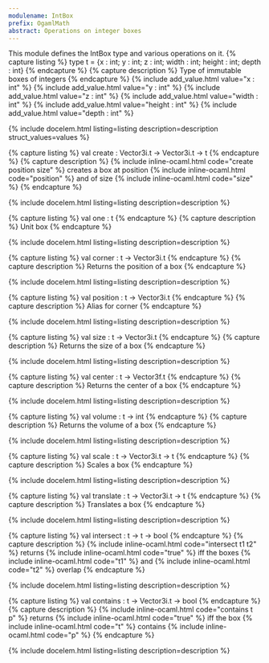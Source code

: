 ```yaml
---
modulename: IntBox 
prefix: OgamlMath
abstract: Operations on integer boxes 
---
```



This module defines the IntBox type and various operations on it. 
{% capture listing %}
type t = {x : int; y : int; z : int; width : int; height : int; depth : int}
{% endcapture %}
{% capture description %}
Type of immutable boxes of integers 
{% endcapture %}
{% include add_value.html value="x : int" %}
{% include add_value.html value="y : int" %}
{% include add_value.html value="z : int" %}
{% include add_value.html value="width : int" %}
{% include add_value.html value="height : int" %}
{% include add_value.html value="depth : int" %}

{% include docelem.html listing=listing description=description struct_values=values %}

{% capture listing %}
val create : Vector3i.t -> Vector3i.t -> t
{% endcapture %}
{% capture description %}
{% include inline-ocaml.html code="create position size" %} creates a box at position {% include inline-ocaml.html code="position" %} and
 of size {% include inline-ocaml.html code="size" %} 
{% endcapture %}

{% include docelem.html listing=listing description=description  %}

{% capture listing %}
val one : t
{% endcapture %}
{% capture description %}
Unit box 
{% endcapture %}

{% include docelem.html listing=listing description=description  %}

{% capture listing %}
val corner : t -> Vector3i.t
{% endcapture %}
{% capture description %}
Returns the position of a box 
{% endcapture %}

{% include docelem.html listing=listing description=description  %}

{% capture listing %}
val position : t -> Vector3i.t
{% endcapture %}
{% capture description %}
Alias for corner 
{% endcapture %}

{% include docelem.html listing=listing description=description  %}

{% capture listing %}
val size : t -> Vector3i.t
{% endcapture %}
{% capture description %}
Returns the size of a box 
{% endcapture %}

{% include docelem.html listing=listing description=description  %}

{% capture listing %}
val center : t -> Vector3f.t
{% endcapture %}
{% capture description %}
Returns the center of a box 
{% endcapture %}

{% include docelem.html listing=listing description=description  %}

{% capture listing %}
val volume : t -> int
{% endcapture %}
{% capture description %}
Returns the volume of a box 
{% endcapture %}

{% include docelem.html listing=listing description=description  %}

{% capture listing %}
val scale : t -> Vector3i.t -> t
{% endcapture %}
{% capture description %}
Scales a box 
{% endcapture %}

{% include docelem.html listing=listing description=description  %}

{% capture listing %}
val translate : t -> Vector3i.t -> t
{% endcapture %}
{% capture description %}
Translates a box 
{% endcapture %}

{% include docelem.html listing=listing description=description  %}

{% capture listing %}
val intersect : t -> t -> bool
{% endcapture %}
{% capture description %}
{% include inline-ocaml.html code="intersect t1 t2" %} returns {% include inline-ocaml.html code="true" %} iff the boxes {% include inline-ocaml.html code="t1" %} and {% include inline-ocaml.html code="t2" %} overlap 
{% endcapture %}

{% include docelem.html listing=listing description=description  %}

{% capture listing %}
val contains : t -> Vector3i.t -> bool
{% endcapture %}
{% capture description %}
{% include inline-ocaml.html code="contains t p" %} returns {% include inline-ocaml.html code="true" %} iff the box {% include inline-ocaml.html code="t" %} contains {% include inline-ocaml.html code="p" %} 
{% endcapture %}

{% include docelem.html listing=listing description=description  %}

